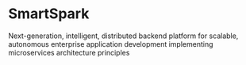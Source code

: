 # SmartSpark
Next-generation, intelligent, distributed backend platform for scalable, autonomous enterprise application development implementing microservices architecture principles
